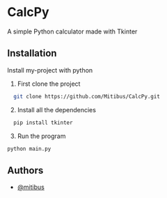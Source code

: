 
# CalcPy

A simple Python calculator made with Tkinter


## Installation

Install my-project with python

1. First clone the project
```bash
  git clone https://github.com/Mitibus/CalcPy.git
```
2. Install all the dependencies
```bash
  pip install tkinter
```
3. Run the program
```bash
python main.py
```
## Authors

- [@mitibus](https://www.github.com/Mitibus)

